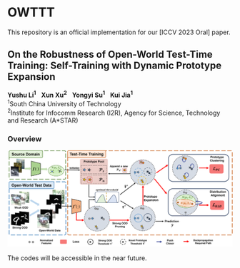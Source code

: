 # OWTTT

This repository is an official implementation for our [ICCV 2023 Oral] paper.

## On the Robustness of Open-World Test-Time Training: Self-Training with Dynamic Prototype Expansion

**Yushu Li<sup>1</sup>** &nbsp; **Xun Xu<sup>2</sup>** &nbsp; **Yongyi Su<sup>1</sup>** &nbsp;  **Kui Jia<sup>1</sup>**
<br>
<sup>1</sup>South China University of Technology &nbsp; 
<br><sup>2</sup>Institute for Infocomm Research (I2R), Agency for Science, Technology and Research (A*STAR)
<br>


### Overview

![](./imgs/overview.png)


The codes will be accessible in the near future.

